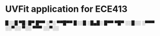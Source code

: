 # UVFit application for ECE413

█░░█ ▀█░█▀ █▀▀ ░▀░ ▀▀█▀▀
█░░█ ░█▄█░ █▀▀ ▀█▀ ░░█░░
░▀▀▀ ░░▀░░ ▀░░ ▀▀▀ ░░▀░░
